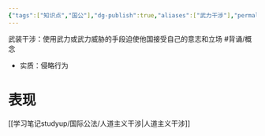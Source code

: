 ```yaml
---
{"tags":["知识点","国公"],"dg-publish":true,"aliases":["武力干涉"],"permalink":"/学习笔记studyup/国际公法/武装干涉/","dgPassFrontmatter":true,"created":"2024-11-04T19:36:10.190+08:00","updated":"2024-11-09T09:52:07.586+08:00"}
---
```


武装干涉：使用武力或武力威胁的手段迫使他国接受自己的意志和立场 #背诵/概念 
- 实质：侵略行为
# 表现
[[学习笔记studyup/国际公法/人道主义干涉\|人道主义干涉]]